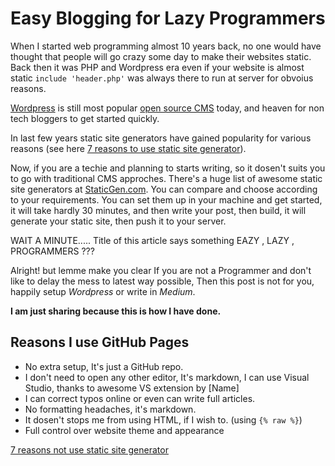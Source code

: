 # Easy Blogging for Lazy Programmers

When I started web programming almost 10 years back, no one would have thought that people will go crazy some day to make their websites static. Back then it was PHP and Wordpress era even if your website is almost static ```include 'header.php'``` was always there to run at server for obvoius reasons. 

[Wordpress](https://wordpress.com/) is still most popular [open source CMS](https://github.com/WordPress/WordPress) today, and heaven for non tech bloggers to get started quickly.

In last few years static site generators have gained popularity for various reasons (see here [7 reasons to use static site generator](https://www.sitepoint.com/7-reasons-use-static-site-generator/)).

Now, if you are a techie and planning to starts writing, so it dosen't suits you to go with traditional CMS approches. There's a huge list of awesome static site generators at [StaticGen.com](https://www.staticgen.com/). You can compare and choose according to your requirements. You can set them up in your machine and get started, it will take hardly 30 minutes, and then write your post,  then build, it will generate your static site, then push it to your server.

WAIT A MINUTE..... Title of this article says something EAZY , LAZY , PROGRAMMERS ???

Alright! but  lemme make you clear If you are not a Programmer and don't like to delay the mess to latest way possible, Then this post is not for you, happily setup *Wordpress* or write in *Medium*.

**I am just sharing because this is how I have done.**

## Reasons I use GitHub Pages

* No extra setup, It's just a GitHub repo.
* I don't need  to open any other editor, It's markdown, I can use Visual Studio, thanks to awesome VS extension by [Name]
* I can correct typos online or even can write full articles.
* No formatting headaches, it's markdown.
* It dosen't stops me from using HTML, if I wish to. (using    `{% raw %}`)
* Full control over website theme and appearance







[7 reasons not use static site generator](https://www.sitepoint.com/7-reasons-not-use-static-site-generator/)
